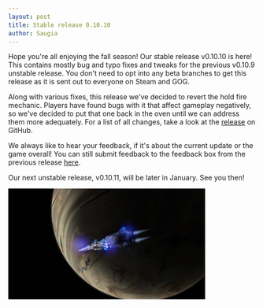 ```yaml
---
layout: post
title: Stable release 0.10.10
author: Saugia
---
```


Hope you're all enjoying the fall season! Our stable release v0.10.10 is here! This contains mostly bug and typo fixes and tweaks for the previous v0.10.9 unstable release. You don't need to opt into any beta branches to get this release as it is sent out to everyone on Steam and GOG.

Along with various fixes, this release we've decided to revert the hold fire mechanic. Players have found bugs with it that affect gameplay negatively, so we've decided to put that one back in the oven until we can address them more adequately. For a list of all changes, take a look at the [release](https://github.com/endless-sky/endless-sky/releases/v0.10.10) on GitHub.

We always like to hear your feedback, if it's about the current update or the game overall! You can still submit feedback to the feedback box from the previous release [here](https://docs.google.com/forms/d/e/1FAIpQLSdl_fVDlVdGpvXgZ4ya7YmGK1FQx9fJ-9L25Xmm2_dG8wpUcQ/viewform?usp=sf_link).

Our next unstable release, v0.10.11, will be later in January. See you then!

<img class="centered shadowed" src="/images/blog/v0.10.10.png" width="400" height="225" />
